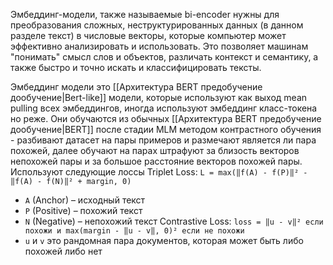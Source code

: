 Эмбеддинг-модели, также называемые bi-encoder нужны для преобразования сложных, неструктурированных данных (в данном разделе текст) в числовые векторы, которые компьютер может эффективно анализировать и использовать. Это позволяет машинам "понимать" смысл слов и объектов, различать контекст и семантику, а также быстро и точно искать и классифицировать тексты.

Эмбеддинг модели это [[Архитектура BERT предобучение дообучение|Bert-like]] модели, которые используют как выход mean pulling всех эмбеддингов, иногда используют эмбеддинг класс-токена но реже. Они обучаются из обычных [[Архитектура BERT предобучение дообучение|BERT]] после стадии MLM методом контрастного обучения - разбивают датасет на пары примеров и размечают является ли пара похожей, далее обучают на парах штрафуют за близость векторов непохожей пары и за большое расстояние векторов похожей пары. Используют следующие лоссы
Triplet Loss:
`L = max(‖f(A) - f(P)‖² - ‖f(A) - f(N)‖² + margin, 0)`
- `A` (Anchor) – исходный текст
- `P` (Positive) – похожий текст
- `N` (Negative) – непохожий текст
Contrastive Loss:
`loss = ‖u - v‖² если похожи и max(margin - ‖u - v‖, 0)² если не похожи`
 - `u`  и `v` это рандомная пара документов, которая может быть либо похожей либо нет